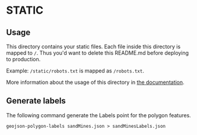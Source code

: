 # STATIC

## Usage

This directory contains your static files.
Each file inside this directory is mapped to `/`.
Thus you'd want to delete this README.md before deploying to production.

Example: `/static/robots.txt` is mapped as `/robots.txt`.

More information about the usage of this directory in [the documentation](https://nuxtjs.org/guide/assets#static).

## Generate labels 

The following command generate the Labels point for the polygon features.

`geojson-polygon-labels sandMines.json > sandMinesLabels.json`
